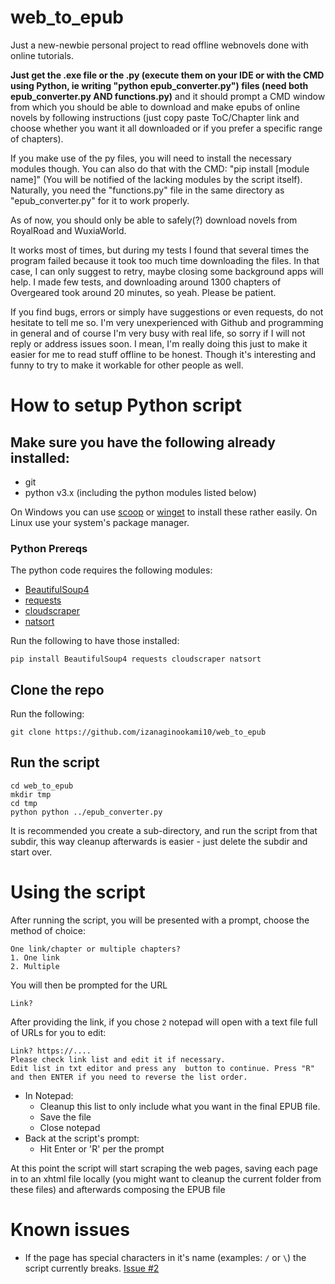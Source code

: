 # web_to_epub
Just a new-newbie personal project to read offline webnovels done with online tutorials.

<strong>Just get the .exe file or the .py (execute them on your IDE or with the CMD using Python, ie writing "python epub_converter.py") files (need both epub_converter.py AND functions.py)</strong> and it should prompt a CMD window from which you should be able to download and make epubs of online novels by following instructions (just copy paste ToC/Chapter link and choose whether you want it all downloaded or if you prefer a specific range of chapters).

If you make use of the py files, you will need to install the necessary modules though. You can also do that with the CMD: "pip install [module name]" (You will be notified of the lacking modules by the script itself). Naturally, you need the "functions.py" file in the same directory as "epub_converter.py" for it to work properly.

As of now, you should only be able to safely(?) download novels from RoyalRoad and WuxiaWorld.

It works most of times, but during my tests I found that several times the program failed because it took too much time downloading the files. In that case, I can only suggest to retry, maybe closing some background apps will help. I made few tests, and downloading around 1300 chapters of Overgeared took around 20 minutes, so yeah. Please be patient.

If you find bugs, errors or simply have suggestions or even requests, do not hesitate to tell me so. I'm very unexperienced with Github and programming in general and of course I'm very busy with real life, so sorry if I will not reply or address issues soon. I mean, I'm really doing this just to make it easier for me to read stuff offline to be honest. Though it's interesting and funny to try to make it workable for other people as well.

# How to setup Python script
## Make sure you have the following already installed:
* git
* python v3.x (including the python modules listed below)

On Windows you can use [scoop](https://scoop.sh) or [winget](https://docs.microsoft.com/en-us/windows/package-manager/winget/) to install these rather easily.
On Linux use your system's package manager.

### Python Prereqs
The python code requires the following modules:
* [BeautifulSoup4](https://pypi.org/project/beautifulsoup4/)
* [requests](https://pypi.org/project/requests/)
* [cloudscraper](https://pypi.org/project/cloudscraper/)
* [natsort](https://pypi.org/project/natsort/)

Run the following to have those installed:
```
pip install BeautifulSoup4 requests cloudscraper natsort
```

## Clone the repo
Run the following:
```
git clone https://github.com/izanaginookami10/web_to_epub
```

## Run the script
```
cd web_to_epub
mkdir tmp
cd tmp
python python ../epub_converter.py
```
It is recommended you create a sub-directory, and run the script from that subdir, this way cleanup afterwards is easier - just delete the subdir and start over.

# Using the script
After running the script, you will be presented with a prompt, choose the method of choice:
```
One link/chapter or multiple chapters?
1. One link
2. Multiple
```
You will then be prompted for the URL
```
Link?
```
After providing the link, if you chose `2` notepad will open with a text file full of URLs for you to edit:
```
Link? https://....
Please check link list and edit it if necessary.
Edit list in txt editor and press any  button to continue. Press "R" and then ENTER if you need to reverse the list order.
```
* In Notepad:
  * Cleanup this list to only include what you want in the final EPUB file.
  * Save the file
  * Close notepad
* Back at the script's prompt:
  * Hit Enter or 'R' per the prompt

At this point the script will start scraping the web pages, saving each page in
to an xhtml file locally (you might want to cleanup the current folder from
these files) and afterwards composing the EPUB file

# Known issues
* If the page has special characters in it's name (examples: `/` or `\`) the script currently breaks. [Issue #2](https://github.com/izanaginookami10/web_to_epub/issues/2)
